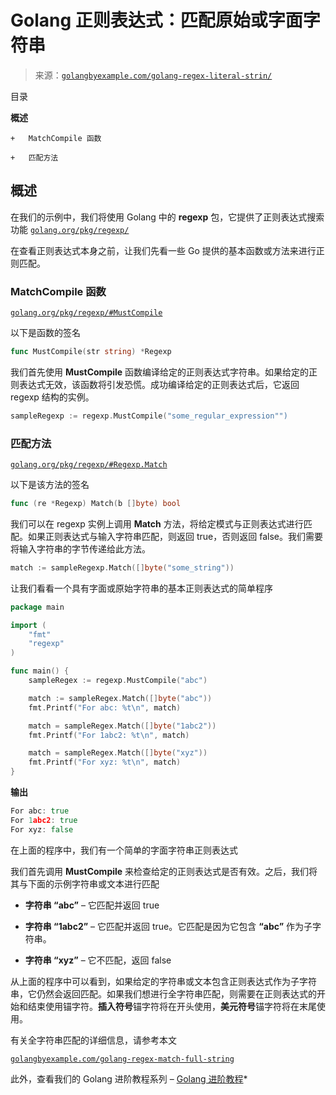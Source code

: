 <!--yml

类别：未分类

日期：2024-10-13 06:37:18

-->

# Golang 正则表达式：匹配原始或字面字符串

> 来源：[`golangbyexample.com/golang-regex-literal-strin/`](https://golangbyexample.com/golang-regex-literal-strin/)

目录

**概述**

    +   MatchCompile 函数

    +   匹配方法

## **概述**

在我们的示例中，我们将使用 Golang 中的 **regexp** 包，它提供了正则表达式搜索功能 [`golang.org/pkg/regexp/`](https://golang.org/pkg/regexp/)

在查看正则表达式本身之前，让我们先看一些 Go 提供的基本函数或方法来进行正则匹配。

### **MatchCompile 函数**

[`golang.org/pkg/regexp/#MustCompile`](https://golang.org/pkg/regexp/#MustCompile)

以下是函数的签名

```go
func MustCompile(str string) *Regexp
```

我们首先使用 **MustCompile** 函数编译给定的正则表达式字符串。如果给定的正则表达式无效，该函数将引发恐慌。成功编译给定的正则表达式后，它返回 regexp 结构的实例。

```go
sampleRegexp := regexp.MustCompile("some_regular_expression"")
```

### **匹配方法**

[`golang.org/pkg/regexp/#Regexp.Match`](https://golang.org/pkg/regexp/#Regexp.Match)

以下是该方法的签名

```go
func (re *Regexp) Match(b []byte) bool
```

我们可以在 regexp 实例上调用 **Match** 方法，将给定模式与正则表达式进行匹配。如果正则表达式与输入字符串匹配，则返回 true，否则返回 false。我们需要将输入字符串的字节传递给此方法。

```go
match := sampleRegexp.Match([]byte("some_string"))
```

让我们看看一个具有字面或原始字符串的基本正则表达式的简单程序

```go
package main

import (
	"fmt"
	"regexp"
)

func main() {
	sampleRegex := regexp.MustCompile("abc")

	match := sampleRegex.Match([]byte("abc"))
	fmt.Printf("For abc: %t\n", match)

	match = sampleRegex.Match([]byte("1abc2"))
	fmt.Printf("For 1abc2: %t\n", match)

	match = sampleRegex.Match([]byte("xyz"))
	fmt.Printf("For xyz: %t\n", match)
}
```

**输出**

```go
For abc: true
For 1abc2: true
For xyz: false
```

在上面的程序中，我们有一个简单的字面字符串正则表达式

我们首先调用 **MustCompile** 来检查给定的正则表达式是否有效。之后，我们将其与下面的示例字符串或文本进行匹配

+   **字符串 “abc”** – 它匹配并返回 true

+   **字符串 “1abc2”** – 它匹配并返回 true。它匹配是因为它包含 **“abc”** 作为子字符串。

+   **字符串 “xyz”** – 它不匹配，返回 false

从上面的程序中可以看到，如果给定的字符串或文本包含正则表达式作为子字符串，它仍然会返回匹配。如果我们想进行全字符串匹配，则需要在正则表达式的开始和结束使用锚字符。**插入符号**锚字符将在开头使用，**美元符号**锚字符将在末尾使用。

有关全字符串匹配的详细信息，请参考本文

[`golangbyexample.com/golang-regex-match-full-string`](https://golangbyexample.com/golang-regex-match-full-string/)

此外，查看我们的 Golang 进阶教程系列 – [Golang 进阶教程](https://golangbyexample.com/golang-comprehensive-tutorial/)*
